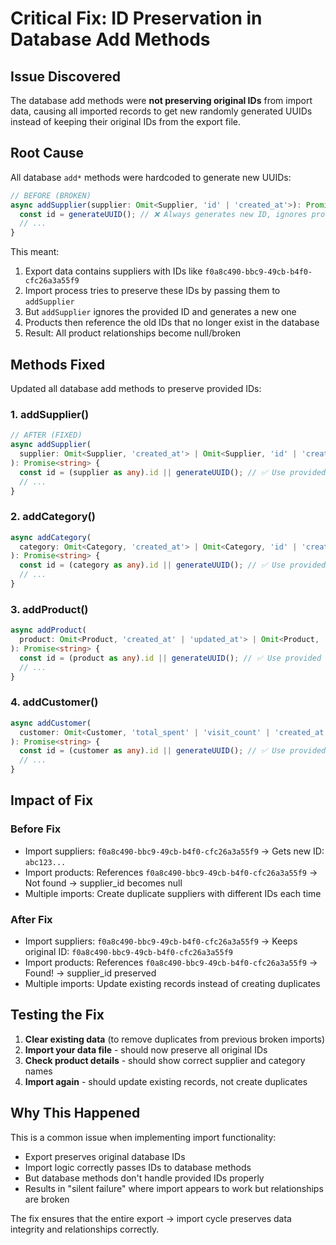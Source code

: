 # Critical Fix: ID Preservation in Database Add Methods

## Issue Discovered

The database add methods were **not preserving original IDs** from import data, causing all imported records to get new randomly generated UUIDs instead of keeping their original IDs from the export file.

## Root Cause

All database `add*` methods were hardcoded to generate new UUIDs:

```typescript
// BEFORE (BROKEN)
async addSupplier(supplier: Omit<Supplier, 'id' | 'created_at'>): Promise<string> {
  const id = generateUUID(); // ❌ Always generates new ID, ignores provided ID
  // ...
}
```

This meant:

1. Export data contains suppliers with IDs like `f0a8c490-bbc9-49cb-b4f0-cfc26a3a55f9`
2. Import process tries to preserve these IDs by passing them to `addSupplier`
3. But `addSupplier` ignores the provided ID and generates a new one
4. Products then reference the old IDs that no longer exist in the database
5. Result: All product relationships become null/broken

## Methods Fixed

Updated all database add methods to preserve provided IDs:

### 1. addSupplier()

```typescript
// AFTER (FIXED)
async addSupplier(
  supplier: Omit<Supplier, 'created_at'> | Omit<Supplier, 'id' | 'created_at'>
): Promise<string> {
  const id = (supplier as any).id || generateUUID(); // ✅ Use provided ID or generate new
  // ...
}
```

### 2. addCategory()

```typescript
async addCategory(
  category: Omit<Category, 'created_at'> | Omit<Category, 'id' | 'created_at'>
): Promise<string> {
  const id = (category as any).id || generateUUID(); // ✅ Use provided ID or generate new
  // ...
}
```

### 3. addProduct()

```typescript
async addProduct(
  product: Omit<Product, 'created_at' | 'updated_at'> | Omit<Product, 'id' | 'created_at' | 'updated_at'>
): Promise<string> {
  const id = (product as any).id || generateUUID(); // ✅ Use provided ID or generate new
  // ...
}
```

### 4. addCustomer()

```typescript
async addCustomer(
  customer: Omit<Customer, 'total_spent' | 'visit_count' | 'created_at' | 'updated_at'> | Omit<Customer, 'id' | 'total_spent' | 'visit_count' | 'created_at' | 'updated_at'>
): Promise<string> {
  const id = (customer as any).id || generateUUID(); // ✅ Use provided ID or generate new
  // ...
}
```

## Impact of Fix

### Before Fix

- Import suppliers: `f0a8c490-bbc9-49cb-b4f0-cfc26a3a55f9` → Gets new ID: `abc123...`
- Import products: References `f0a8c490-bbc9-49cb-b4f0-cfc26a3a55f9` → Not found → supplier_id becomes null
- Multiple imports: Create duplicate suppliers with different IDs each time

### After Fix

- Import suppliers: `f0a8c490-bbc9-49cb-b4f0-cfc26a3a55f9` → Keeps original ID: `f0a8c490-bbc9-49cb-b4f0-cfc26a3a55f9`
- Import products: References `f0a8c490-bbc9-49cb-b4f0-cfc26a3a55f9` → Found! → supplier_id preserved
- Multiple imports: Update existing records instead of creating duplicates

## Testing the Fix

1. **Clear existing data** (to remove duplicates from previous broken imports)
2. **Import your data file** - should now preserve all original IDs
3. **Check product details** - should show correct supplier and category names
4. **Import again** - should update existing records, not create duplicates

## Why This Happened

This is a common issue when implementing import functionality:

- Export preserves original database IDs
- Import logic correctly passes IDs to database methods
- But database methods don't handle provided IDs properly
- Results in "silent failure" where import appears to work but relationships are broken

The fix ensures that the entire export → import cycle preserves data integrity and relationships correctly.
